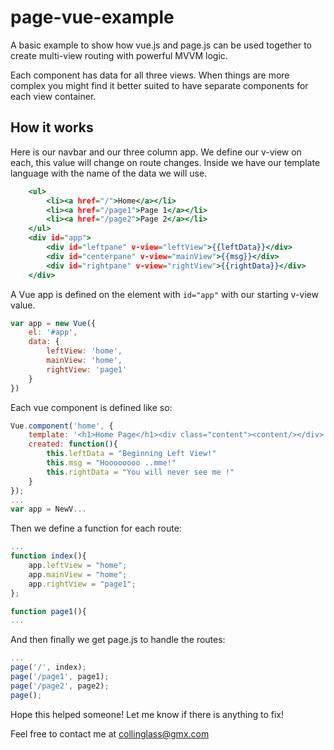 # page-vue-example

A basic example to show how vue.js and page.js can be used together to create multi-view routing with powerful MVVM logic.

Each component has data for all three views. When things are more complex you might find it better suited to have separate components for each view container.

## How it works

Here is our navbar and our three column app. We define our v-view on each, this value will change on route changes. Inside we have our template language with the name of the data we will use.

``` index.html
	<ul>
		<li><a href="/">Home</a></li>
		<li><a href="/page1">Page 1</a></li>
		<li><a href="/page2">Page 2</a></li>
	</ul>
	<div id="app">
		<div id="leftpane" v-view="leftView">{{leftData}}</div>
		<div id="centerpane" v-view="mainView">{{msg}}</div>
		<div id="rightpane" v-view="rightView">{{rightData}}</div>
	</div>
```

A Vue app is defined on the element with ```id="app"``` with our starting v-view value.

``` app.js
var app = new Vue({
	el: '#app',
	data: {
		leftView: 'home',
		mainView: 'home',
		rightView: 'page1'
	}
})
```

Each vue component is defined like so:

``` app.js
Vue.component('home', {
	template: '<h1>Home Page</h1><div class="content"><content/></div>',
	created: function(){
		this.leftData = "Beginning Left View!"
		this.msg = "Hoooooooo ..mme!"
		this.rightData = "You will never see me !"
	}
});
...
var app = NewV...
```

Then we define a function for each route:

``` app.js
...
function index(){
	app.leftView = "home";
	app.mainView = "home";
	app.rightView = "page1";
};

function page1(){
...
```

And then finally we get page.js to handle the routes:

``` app.js
...
page('/', index);
page('/page1', page1);
page('/page2', page2);
page();
```

Hope this helped someone! Let me know if there is anything to fix!

Feel free to contact me at collinglass@gmx.com




